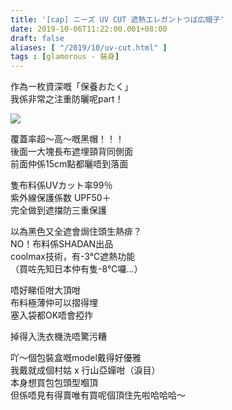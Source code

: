 ```yaml
---
title: '[cap] ニーズ UV CUT 遮熱エレガントつば広帽子'
date: 2019-10-06T11:22:00.001+08:00
draft: false
aliases: [ "/2019/10/uv-cut.html" ]
tags : [glamorous - 裝身]
---
```


作為一枚資深嘅「保養おたく」  
我係非常之注重防曬呢part！  

![](/images/needs.jpg)

覆蓋率超～高～嘅黑帽！！！  
後面一大塊長布遮埋頸背同側面  
前面仲係15cm點都曬唔到落面  
  
隻布料係UVカット率99％　  
紫外線保護係数 UPF50＋  
完全做到遮擋防三重保護  
  
以為黑色又全遮會焗住頭生熱痱？  
NO！布料係SHADAN出品  
coolmax技術，有-3℃遮熱功能  
（買咗先知日本仲有隻-8℃囉...）  
  
唔好睇佢咁大頂咁  
布料極薄仲可以摺得埋  
塞入袋都OK唔會掗拃  
  
掉得入洗衣機洗唔驚污糟  
  
吖～個包裝盒嘅model戴得好優雅  
我戴就成個村姑 x 行山亞嬋咁（淚目）  
本身想買包包頭型嗰頂  
但係唔見有得賣唯有買呢個頂住先啦哈哈哈～
